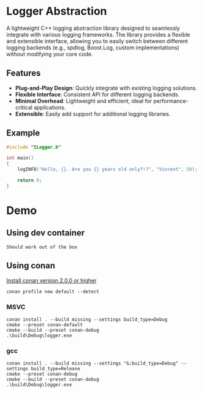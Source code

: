# Logger Abstraction

A lightweight C++ logging abstraction library designed to seamlessly integrate with various logging frameworks. The library provides a flexible and extensible interface, allowing you to easily switch between different logging backends (e.g., spdlog, Boost.Log, custom implementations) without modifying your core code.

## Features
- **Plug-and-Play Design**: Quickly integrate with existing logging solutions.
- **Flexible Interface**: Consistent API for different logging backends.
- **Minimal Overhead**: Lightweight and efficient, ideal for performance-critical applications.
- **Extensible**: Easily add support for additional logging libraries.

## Example
```cpp
#include "ILogger.h"

int main()
{
    logINFO("Hello, {}. Are you {} years old only?!?", "Vincent", 50);

    return 0;
}
```

# Demo

## Using dev container
```
Should work out of the box
```

## Using conan
[Install conan version 2.0.0 or higher](https://conan.io/downloads)
```
conan profile new default --detect
```

### MSVC

````
conan install . --build missing --settings build_type=Debug
cmake --preset conan-default
cmake --build --preset conan-debug
.\build\Debug\logger.exe
````

### gcc

```
conan install . --build missing --settings "&:build_type=Debug" --settings build_type=Release
cmake --preset conan-debug
cmake --build --preset conan-debug
.\build\Debug\logger.exe
```

